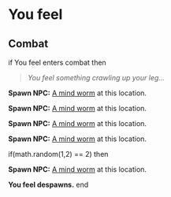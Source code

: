# You feel
## Combat

if You feel enters combat  then


>*You feel something crawling up your leg...*


**Spawn NPC:**  [A mind worm](/npc/179003) at this location.


**Spawn NPC:**  [A mind worm](/npc/179003) at this location.


**Spawn NPC:**  [A mind worm](/npc/179003) at this location.


**Spawn NPC:**  [A mind worm](/npc/179003) at this location.


if(math.random(1,2) == 2) then



**Spawn NPC:**  [A mind worm](/npc/179003) at this location.



**You feel despawns.**
end
